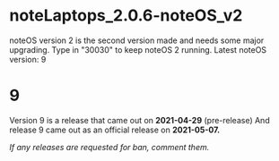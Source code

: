 # noteLaptops_2.0.6-noteOS_v2

noteOS version 2 is the second version made and needs some major upgrading. Type in "30030" to keep noteOS 2 running.
Latest noteOS version: 9

# 9

Version 9 is a release that came out on **2021-04-29** (pre-release)
And release 9 came out as an official release on **2021-05-07.**

_If any releases are requested for ban, comment them._
